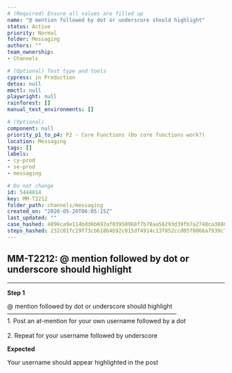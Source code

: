 ```yaml
---
# (Required) Ensure all values are filled up
name: "@ mention followed by dot or underscore should highlight"
status: Active
priority: Normal
folder: Messaging
authors: ""
team_ownership: 
- Channels

# (Optional) Test type and tools
cypress: in Production
detox: null
mmctl: null
playwright: null
rainforest: []
manual_test_environments: []

# (Optional)
component: null
priority_p1_to_p4: P2 - Core Functions (Do core functions work?)
location: Messaging
tags: []
labels: 
- cy-prod
- se-prod
- messaging

# Do not change
id: 5444814
key: MM-T2212
folder_path: channels/messaging
created_on: "2020-05-20T06:05:15Z"
last_updated: ""
case_hashed: 4896ca9e114bdd6b692af03950968f7b78aa56293d39fb7a2748ca388045820f740e47339a8e5d788cede33ff76a36b6
steps_hashed: 232c01fc29f73cb618b4b92c015df4914c13f852ccd05f8066a7939c736679ed6bfade04177fa14d0485c1cae576b8c9
---
```


## MM-T2212: @ mention followed by dot or underscore should highlight

---

**Step 1**

@ mention followed by dot or underscore should highlight\
————————————————————————————\
1\. Post an at-mention for your own username followed by a dot\
\
2\. Repeat for your username followed by underscore

**Expected**

Your username should appear highlighted in the post
